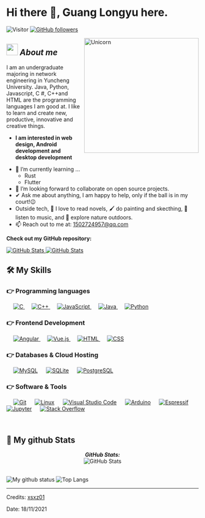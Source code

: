 # Hi there 👋, Guang Longyu here. 
![Visitor](https://visitor-badge.laobi.icu/badge?page_id=xsxz01.repoName) [![GitHub followers](https://img.shields.io/github/followers/xsxz01.svg?style=social&label=Follow)](https://github.com/xsxz01?tab=followers)<br/>

<!--
**xsxz01/xsxz01** is a ✨ _special_ ✨ repository because its `README.md` (this file) appears on your GitHub profile.
-->

<img align="right" width=300px alt="Unicorn" src="https://avatars.githubusercontent.com/u/11306322?v=4" />

## <img src="https://media.giphy.com/media/ObNTw8Uzwy6KQ/giphy.gif" width="30px">&nbsp;***About me***

I am an undergraduate majoring in network engineering in Yuncheng University. Java, Python, Javascript, C #, C++and HTML are the programming languages I am good at. I like to learn and create new, productive, innovative and creative things.
* **I am interested in web design, Android development and desktop development**
- 🌱 I’m currently learning ...
  - Rust
  - Flutter
- 👯 I’m looking forward to collaborate on open source projects.
- ✔ Ask me about anything, I am happy to help, only if the ball is in my court!😉<br>
- Outside tech, 📖 I love to read novels, 🖌️ do painting and skecthing, 🎵 listen to music, and 🌴 explore nature outdoors.
- 📫 Reach out to me at: <a href="1502724957@qq.com">1502724957@qq.com</a>

__Check out my GitHub repository:__

<div>
  <p>
    <a href="https://github.com/xsxz01/furry-Toolkit.git">
      <img src="https://github-readme-stats.vercel.app/api/pin/?username=xsxz01&repo=furry-Toolkit" alt="GitHub Stats" />
    </a>
    <a href="https://github.com/xsxz01/PyQt5DesignMode.git">
      <img src="https://github-readme-stats.vercel.app/api/pin/?username=xsxz01&repo=PyQt5DesignMode" alt="GitHub Stats" />
    </a>
  </p>
</div>

## 🛠️ My Skills

### 👉 Programming languages

<p align="left"> 
  &emsp; 
  <a href="https://www.cprogramming.com/" target="_blank"> 
    <img alt="C" src="https://img.shields.io/badge/C%20-%232370ED.svg?logo=c&logoColor=white">
  </a> 
  &emsp;
  <a href="https://www.w3schools.com/cpp/" target="_blank"> 
    <img alt="C++" src="https://img.shields.io/badge/C++%20-%2300599C.svg?logo=c%2B%2B&logoColor=white">
  </a> 
  &emsp;
  <a href="https://developer.mozilla.org/en-US/docs/Web/JavaScript" target="_blank"> 
     <img alt="JavaScript" src="https://img.shields.io/badge/JavaScript%20-%23F7DF1E.svg?logo=javascript&logoColor=black">
   </a>
  &emsp;
  <a href="https://www.rust-lang.org/" target="_blank"> 
    <img alt="Java" src="https://img.shields.io/badge/Rust-%23007396.svg?logo=rust&logoColor=white">
  </a>
  &emsp;
   <a href="https://www.python.org" target="_blank">
    <img alt="Python" src="https://img.shields.io/badge/Python%20-%2314354C.svg?logo=python&logoColor=white">
  </a>
</p>

### 👉 Frontend Development
<p align="left"> 
   &emsp;
  <a href="https://angular.dev/" target="_blank"> 
    <img alt="Angular" src="https://img.shields.io/badge/Angular-%23563D7C.svg?style=flat&logo=angular&logoColor=white"/>
  </a>
  &emsp;
  <a href="https://vuejs.org/" target="_blank"> 
    <img alt="Vue.js" src="https://img.shields.io/badge/Vue.js-%23563D7C.svg?style=flat&logo=vuedotjs&logoColor=white"/>
  </a>
  &emsp; 
  <a href="https://www.w3.org/html/" target="_blank"> 
   <img alt="HTML" src="https://img.shields.io/badge/HTML5%20-%23E34F26.svg?logo=html5&logoColor=white">
  </a>   
  &emsp;
  <a href="https://www.w3schools.com/css/" target="_blank">
    <img alt="CSS" src="https://img.shields.io/badge/CSS%20-%231572B6.svg?logo=css3&logoColor=white">
  </a>
</p>

### 👉 Databases & Cloud Hosting
<p align="left">
  &emsp;
    <a href="https://www.mysql.com/"><img alt="MySQL" src="https://img.shields.io/badge/MySQL-%2300f.svg?style=flat&logo=mysql&logoColor=white"></a>
  &emsp;
    <a href="https://www.sqlite.org/"><img alt="SQLite" src ="https://img.shields.io/badge/sqlite-%2307405e.svg?style=flat&logo=sqlite&logoColor=white"/></a>
  &emsp;
    <a href="https://www.postgresql.org/"><img alt="PostgreSQL" src="https://img.shields.io/badge/PostgreSQL-%23327FC7.svg?style=flat&logo=postgresql&logoColor=white"></a>
 </p>

 ### 👉 Software & Tools
 
<p>
  &emsp;
    <a href="#"><img alt="Git" src="https://img.shields.io/badge/Git%20-%23F05033.svg?logo=git&logoColor=white"></a>
  &emsp;
    <a href="#"><img alt="Linux" src="https://img.shields.io/badge/Linux-FCC624?style=flat&logo=linux&logoColor=black"></a>
  &emsp;
    <a href="#"><img alt="Visual Studio Code" src="https://img.shields.io/badge/VSCodium-0078d7.svg?logo=vscodium&logoColor=white"></a>
  &emsp;
    <a href="#"><img alt="Arduino" src="https://img.shields.io/badge/Arduino-0078d7.svg?logo=arduino&logoColor=white"></a>
  &emsp;
    <a href="#"><img alt="Espressif" src="https://img.shields.io/badge/Espressif-0078d7.svg?logo=espressif&logoColor=white"></a>
  &emsp;
    <a href="#"><img alt="Jupyter" src="https://img.shields.io/badge/Jupyter%20-%23F37626.svg?logo=Jupyter&logoColor=white"></a>
  &emsp;
    <a href="#"><img alt="Stack Overflow" src="https://img.shields.io/badge/-Stack%20Overflow-FE7A16?logo=stack-overflow&logoColor=white"></a>
  &emsp;
</p>

<br/>

<h2>👀 My github Stats</h2>

<div>
<!--   <p align="center">
    <b><em>Now listening to:</em></b> <br/>
    <img src="https://spotify-github-profile.vercel.app/api/view?uid=xsxz01&cover_image=true&theme=novatorem" alt="Now Listenting to" />
  </p> -->
  
  <p align="center">
  <b><em>GitHub Stats:</em></b> <br/>
    <img src="https://github-readme-streak-stats.herokuapp.com/?user=xsxz01" alt="GitHub Stats" /> <br/><br/>
  
</div>

![My github status](https://github-readme-stats.vercel.app/api?username=xsxz01&show_icons=true&include_all_commits=true)
![Top Langs](https://github-readme-stats.vercel.app/api/top-langs/?username=xsxz01&layout=compact)

---------------------------------------------------------------------------------------------------------------------
Credits: <a href="https://github.com/xsxz01">xsxz01</a>

Date: 18/11/2021
